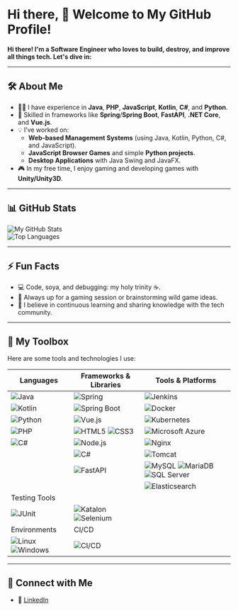 # Hi there, 👋 Welcome to My GitHub Profile!

<!--
**peena5370/peena5370** is a ✨ _special_ ✨ repository because its `README.md` (this file) appears on your GitHub profile.

Here are some ideas to get you started:

- 🔭 I’m currently working on ...
- 🌱 I’m currently learning Degree of Information Technology 
- 👯 I’m looking to collaborate on ...
- 🤔 I’m looking for help with ...
- 💬 Ask me about ...
- 📫 How to reach me: ...
- 😄 Pronouns: ...
- ⚡ Fun fact: ...
-->
**Hi there! I'm a Software Engineer who loves to build, destroy, and improve all things tech. Let's dive in:**

---

## 🛠️ About Me  

- 👨‍💻 I have experience in **Java**, **PHP**, **JavaScript**, **Kotlin**, **C#**, and **Python**.  
- 🚀 Skilled in frameworks like **Spring**/**Spring Boot**, **FastAPI**, **.NET Core**, and **Vue.js**.  
- 💡 I’ve worked on:
  - **Web-based Management Systems** (using Java, Kotlin, Python, C#, and JavaScript).  
  - **JavaScript Browser Games** and simple **Python projects**.  
  - **Desktop Applications** with Java Swing and JavaFX.
- 🎮 In my free time, I enjoy gaming and developing games with **Unity/Unity3D**.  

---

## 📊 GitHub Stats  

![My GitHub Stats](https://github-readme-stats.vercel.app/api?username=peena5370&show_icons=true&theme=radical)  
![Top Languages](https://github-readme-stats.vercel.app/api/top-langs/?username=peena5370&layout=compact&theme=radical)  

---

## ⚡ Fun Facts  

- 💻 Code, soya, and debugging: my holy trinity ☕.  
- 🌟 Always up for a gaming session or brainstorming wild game ideas.  
- 🎯 I believe in continuous learning and sharing knowledge with the tech community.  

---

## 🧰 My Toolbox  

Here are some tools and technologies I use:  

| Languages               | Frameworks & Libraries           | Tools & Platforms            |
|-------------------------|----------------------------------|-----------------------------|
| ![Java](https://img.shields.io/badge/Java-ED8B00?style=for-the-badge&logo=java&logoColor=white) | ![Spring](https://img.shields.io/badge/Spring-6DB33F?logo=spring&logoColor=white) | ![Jenkins](https://img.shields.io/badge/Build-Status-blue?logo=jenkins&logoColor=white) |
| ![Kotlin](https://img.shields.io/badge/Kotlin-0095D5?style=for-the-badge&logo=kotlin&logoColor=white) | ![Spring Boot](https://img.shields.io/badge/SpringBoot-6DB33F?style=flat-square&logo=Spring&logoColor=white) | ![Docker](https://img.shields.io/static/v1?label=MyDockerProject&message=Running&color=blue&logo=docker&logoColor=white) |
| ![Python](https://img.shields.io/badge/Python-3776AB?style=for-the-badge&logo=python&logoColor=white) | ![Vue.js](https://img.shields.io/badge/Vue.js-35495E?style=for-the-badge&logo=vue.js&logoColor=4FC08D) | ![Kubernetes](https://img.shields.io/badge/Kubernetes-326CE5?style=for-the-badge&logo=kubernetes&logoColor=white) |
| ![PHP](https://img.shields.io/badge/PHP-777BB4?style=for-the-badge&logo=php&logoColor=white) | ![HTML5](https://img.shields.io/badge/HTML5-E34F26?style=for-the-badge&logo=html5&logoColor=white) ![CSS3](https://img.shields.io/badge/CSS3-1572B6?style=for-the-badge&logo=css3&logoColor=white) | ![Microsoft Azure](https://img.shields.io/badge/PeenaService-Status-blue?logo=azure) |
| ![C#](https://img.shields.io/badge/C%23-239120?style=for-the-badge&logo=csharp&logoColor=white) | ![Node.js](https://img.shields.io/badge/Node.js-339933?style=for-the-badge&logo=nodedotjs&logoColor=white) | ![Nginx](https://img.shields.io/badge/Nginx-009639?logo=nginx&logoColor=white&style=for-the-badge) |
| | ![C#](https://img.shields.io/badge/.NET_Core-239120?style=for-the-badge&logo=dotnet&logoColor=white) | ![Tomcat](https://img.shields.io/badge/Tomcat-F8DC75?style=for-the-badge&logo=apachetomcat&logoColor=black) |
| | ![FastAPI](https://img.shields.io/badge/FastAPI-005571?style=for-the-badge&logo=fastapi) | ![MySQL](https://img.shields.io/badge/MySQL-4479A1?style=for-the-badge&logo=mysql&logoColor=white) ![MariaDB](https://img.shields.io/badge/MariaDB-003545?style=for-the-badge&logo=mariadb&logoColor=white) ![SQL Server](https://img.shields.io/badge/Microsoft_SQL_Server-CC2927?style=for-the-badge&logo=microsoftsqlserver&logoColor=white) |
| | | ![Elasticsearch](https://img.shields.io/badge/ElasticSearch-005571?style=flat&logo=elasticsearch) |
| Testing Tools           |                                  |                             |
| ![JUnit](https://img.shields.io/badge/JUnit-25A162?style=for-the-badge&logo=junit5&logoColor=white) | ![Katalon](https://img.shields.io/badge/Katalon-00A9E0?style=for-the-badge&logo=katalon&logoColor=white) ![Selenium](https://img.shields.io/badge/Selenium-43B02A?logo=Selenium&logoColor=white) | |
| Environments            | CI/CD                            |                             |
| ![Linux](https://img.shields.io/badge/Linux-FCC624?style=for-the-badge&logo=linux&logoColor=black) ![Windows](https://img.shields.io/badge/Windows-0078D6?style=for-the-badge&logo=windows&logoColor=white) | ![CI/CD](https://img.shields.io/badge/CI%2FCD-004880?style=for-the-badge&logo=git&logoColor=white) | |

---

## 🌟 Connect with Me  

<!-- - 🖥️ [My Website/Portfolio](https://your-website-link.com)  
- ✉️ [Email Me](mailto:your-email@example.com)   -->
- 🔗 [LinkedIn](https://www.linkedin.com/in/sxlee57548b1aa/)



